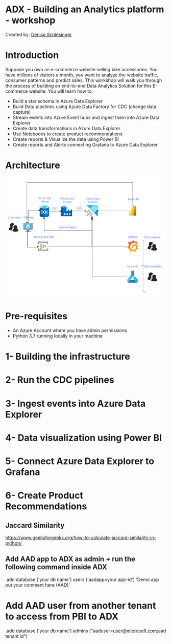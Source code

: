 # ADX - Building an Analytics platform - workshop
Created by: [Denise Schlesinger](https://www.linkedin.com/in/deniseschlesinger/)

# Introduction
Suppose you own an e-commerce website selling bike accessories. You have millions of visitors a month, you want to analyze the website traffic, consumer patterns and predict sales.
This workshop will walk you through the process of building an end-to-end Data Analytics Solution for this E-commerce website.
You will learn how to:
* Build a star schema in Azure Data Explorer
* Build Data pipelines using Azure Data Factory for CDC (change data capture)
* Stream events into Azure Event hubs and ingest them into Azure Data Explorer
* Create data transformations in Azure Data Explorer 
* Use Notebooks to create product recommendations
* Create reports & Visualize the data using Power BI
* Create reports and Alerts connecting Grafana to Azure Data Explorer

# Architecture
![Architectural Diagram](./images/architecture.png)

# Pre-requisites
* An Azure Account where you have admin permissions
* Python 3.7 running locally in your machine

# 1- Building the infrastructure

# 2- Run the CDC pipelines

# 3- Ingest events into Azure Data Explorer

# 4- Data visualization using Power BI

# 5- Connect Azure Data Explorer to Grafana

# 6- Create Product Recommendations

## Jaccard Similarity
https://www.geeksforgeeks.org/how-to-calculate-jaccard-similarity-in-python/

## Add AAD app to ADX as admin + run the following command inside ADX

.add database ['your db name'] users ('aadapp=your app-id') 'Demo app put your comment here (AAD)'

# Add AAD user from another tenant to access from PBI to ADX
.add database ['your db name'] admins ("aaduser=user@microsoft.com;aad tenant id")
